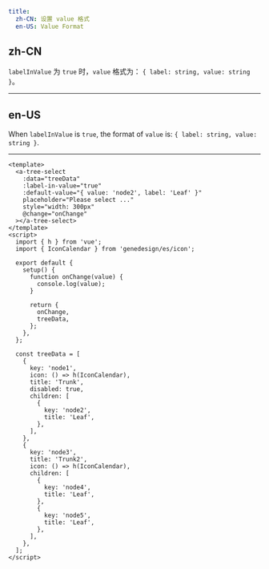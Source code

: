 ```yaml
title:
  zh-CN: 设置 value 格式
  en-US: Value Format
```

## zh-CN

`labelInValue` 为 `true` 时，`value` 格式为： `{ label: string, value: string }`。

---

## en-US

When `labelInValue` is `true`, the format of `value` is: `{ label: string, value: string }`.

---

```vue
<template>
  <a-tree-select
    :data="treeData"
    :label-in-value="true"
    :default-value="{ value: 'node2', label: 'Leaf' }"
    placeholder="Please select ..."
    style="width: 300px"
    @change="onChange"
  ></a-tree-select>
</template>
<script>
  import { h } from 'vue';
  import { IconCalendar } from 'genedesign/es/icon';

  export default {
    setup() {
      function onChange(value) {
        console.log(value);
      }

      return {
        onChange,
        treeData,
      };
    },
  };

  const treeData = [
    {
      key: 'node1',
      icon: () => h(IconCalendar),
      title: 'Trunk',
      disabled: true,
      children: [
        {
          key: 'node2',
          title: 'Leaf',
        },
      ],
    },
    {
      key: 'node3',
      title: 'Trunk2',
      icon: () => h(IconCalendar),
      children: [
        {
          key: 'node4',
          title: 'Leaf',
        },
        {
          key: 'node5',
          title: 'Leaf',
        },
      ],
    },
  ];
</script>
```
